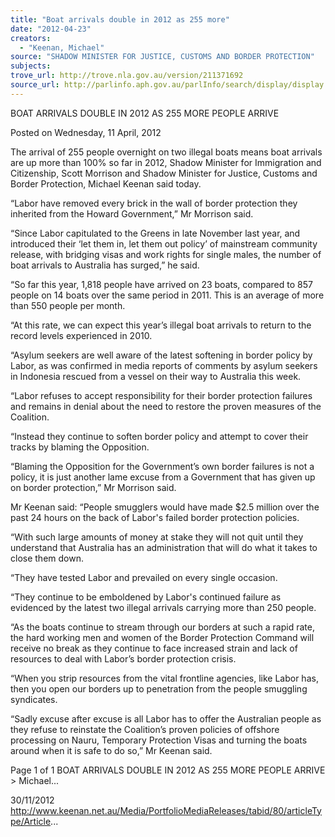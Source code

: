 ```yaml
---
title: "Boat arrivals double in 2012 as 255 more"
date: "2012-04-23"
creators:
  - "Keenan, Michael"
source: "SHADOW MINISTER FOR JUSTICE, CUSTOMS AND BORDER PROTECTION"
subjects:
trove_url: http://trove.nla.gov.au/version/211371692
source_url: http://parlinfo.aph.gov.au/parlInfo/search/display/display.w3p;query=Id%3A%22media/pressrel/2078404%22
---
```


 BOAT ARRIVALS DOUBLE IN 2012 AS 255 MORE  PEOPLE ARRIVE

 Posted on Wednesday, 11 April, 2012

 The arrival of 255 people overnight on two illegal boats means boat arrivals are up more than 100% so  far in 2012, Shadow Minister for Immigration and Citizenship, Scott Morrison and Shadow Minister for  Justice, Customs and Border Protection, Michael Keenan said today.

 “Labor  have  removed  every  brick  in  the  wall  of  border  protection  they  inherited  from  the  Howard   Government,” Mr Morrison said.

 “Since Labor capitulated to the Greens in late November last year, and introduced their ‘let them in, let  them  out  policy’  of   mainstream  community  release,  with  bridging  visas  and  work  rights  for  single   males, the number of boat arrivals to Australia has surged,” he said.

 “So far this year, 1,818 people have arrived on 23 boats, compared to 857 people on 14 boats over the  same period in 2011. This is an average of more than 550 people per month.

 “At this rate, we can expect this year’s illegal boat arrivals to return to the record levels experienced in  2010.

 “Asylum seekers are well aware of the latest softening in border policy by Labor, as was confirmed in  media  reports  of  comments  by  asylum  seekers  in  Indonesia  rescued  from  a  vessel  on  their  way  to   Australia this week.

 “Labor refuses to accept responsibility for their border protection failures and remains in denial about  the need to restore the proven measures of the Coalition. 

 “Instead  they  continue  to  soften  border  policy  and  attempt  to  cover  their  tracks  by  blaming  the   Opposition.  

 “Blaming the Opposition for the Government’s own border failures is not a policy, it is just another lame  excuse from a Government that has given up on border protection,” Mr Morrison said.

 Mr Keenan said: “People smugglers would have made $2.5 million over the past 24 hours on the back  of Labor's failed border protection policies.

 “With such large amounts of money at stake they will not quit until they understand that Australia has  an administration that will do what it takes to close them down.

 “They have tested Labor and prevailed on every single occasion.

 “They continue to be emboldened by Labor's continued failure as evidenced by the latest two illegal  arrivals carrying more than 250 people.

 “As the boats continue to stream through our borders at such a rapid rate, the hard working men and  women of the Border Protection Command will  receive no break as they  continue to face increased  strain and lack of resources to deal with Labor’s border protection crisis.

 “When you strip resources from the vital frontline agencies, like Labor has, then you open our borders  up to penetration from the people smuggling syndicates.

 “Sadly excuse after excuse is all Labor has to offer the Australian people as they refuse to reinstate  the  Coalition’s  proven  policies  of  offshore  processing  on  Nauru,  Temporary  Protection  Visas  and   turning the boats around when it is safe to do so,” Mr Keenan said.

 Page 1 of 1 BOAT ARRIVALS DOUBLE IN 2012 AS 255 MORE PEOPLE ARRIVE > Michael...

 30/11/2012 http://www.keenan.net.au/Media/PortfolioMediaReleases/tabid/80/articleType/Article...

